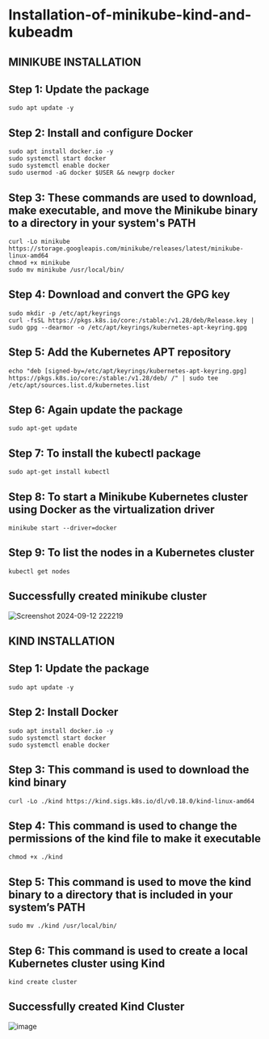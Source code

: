 # Installation-of-minikube-kind-and-kubeadm
## MINIKUBE INSTALLATION
## Step 1: Update the package
```
sudo apt update -y  
```
## Step 2:  Install and configure Docker
```
sudo apt install docker.io -y
sudo systemctl start docker
sudo systemctl enable docker
sudo usermod -aG docker $USER && newgrp docker
```
## Step 3: These commands are used to download, make executable, and move the Minikube binary to a directory in your system's PATH
```
curl -Lo minikube https://storage.googleapis.com/minikube/releases/latest/minikube-linux-amd64
chmod +x minikube
sudo mv minikube /usr/local/bin/
```
## Step 4: Download and convert the GPG key
```
sudo mkdir -p /etc/apt/keyrings
curl -fsSL https://pkgs.k8s.io/core:/stable:/v1.28/deb/Release.key | sudo gpg --dearmor -o /etc/apt/keyrings/kubernetes-apt-keyring.gpg
```
## Step 5: Add the Kubernetes APT repository
```
echo "deb [signed-by=/etc/apt/keyrings/kubernetes-apt-keyring.gpg] https://pkgs.k8s.io/core:/stable:/v1.28/deb/ /" | sudo tee /etc/apt/sources.list.d/kubernetes.list
```
## Step 6: Again update the package
```
sudo apt-get update
```
## Step 7: To install the kubectl package
```
sudo apt-get install kubectl
```
## Step 8: To start a Minikube Kubernetes cluster using Docker as the virtualization driver
```
minikube start --driver=docker
```
## Step 9: To list the nodes in a Kubernetes cluster
```
kubectl get nodes 
```
## Successfully created minikube cluster

![Screenshot 2024-09-12 222219](https://github.com/user-attachments/assets/1e912ab8-bf58-41e5-b222-64d46406238d)


## KIND INSTALLATION
## Step 1: Update the package
```
sudo apt update -y  
```
## Step 2:  Install Docker
```
sudo apt install docker.io -y
sudo systemctl start docker
sudo systemctl enable docker
```
## Step 3: This command is used to download the kind binary
```
curl -Lo ./kind https://kind.sigs.k8s.io/dl/v0.18.0/kind-linux-amd64 
```
## Step 4: This command is used to change the permissions of the kind file to make it executable
```
chmod +x ./kind
```
## Step 5: This command is used to move the kind binary to a directory that is included in your system’s PATH
```
sudo mv ./kind /usr/local/bin/
```
## Step 6: This command is used to create a local Kubernetes cluster using Kind
```
kind create cluster
```
## Successfully created Kind Cluster

![image](https://github.com/user-attachments/assets/dcf09fca-134a-4037-bc33-79b0d8c616fc)
